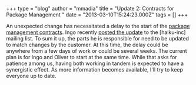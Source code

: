+++
type = "blog"
author = "mmadia"
title = "Update 2: Contracts for Package Management "
date = "2013-03-10T15:24:23.000Z"
tags = []
+++

An unexpected change has necessitated a delay to the start of the <a href="/news/2012-08-20_two_contractors_each_two_months">package management contracts</a>. Ingo recently <a href="https://www.freelists.org/post/haiku-inc/Contract-Proposal-Package-Management,23">posted the update</a> to the [haiku-inc] mailing list. To sum it up, the parts he is responsible for need to be updated to match changes by the customer. At this time, the delay could be anywhere from a few days of work or could be several weeks. The current plan is for Ingo and Oliver to start at the same time. While that asks for patience among us, having both working in tandem is expected to have a synergistic effect. As more information becomes available, I'll try to keep everyone up to date.
